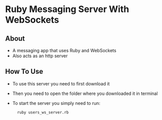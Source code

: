 Ruby Messaging Server With WebSockets
===================================

About
------------
- A messaging app that uses Ruby and WebSockets
- Also acts as an http server

How To Use
------------
- To use this server you need to first download it
- Then you need to open the folder where you downloaded it in terminal
- To start the server you simply need to run:

		ruby users_ws_server.rb
